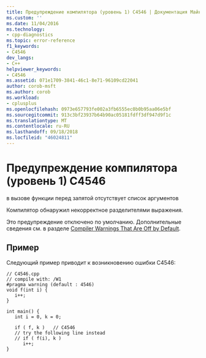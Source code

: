 ```yaml
---
title: Предупреждение компилятора (уровень 1) C4546 | Документация Майкрософт
ms.custom: ''
ms.date: 11/04/2016
ms.technology:
- cpp-diagnostics
ms.topic: error-reference
f1_keywords:
- C4546
dev_langs:
- C++
helpviewer_keywords:
- C4546
ms.assetid: 071e1709-3841-46c1-8e71-96109cd22041
author: corob-msft
ms.author: corob
ms.workload:
- cplusplus
ms.openlocfilehash: 0973e657793fe002a3fb6555ec0b0b95aa06e5bf
ms.sourcegitcommit: 913c3bf23937b64b90ac05181fdff3df947d9f1c
ms.translationtype: MT
ms.contentlocale: ru-RU
ms.lasthandoff: 09/18/2018
ms.locfileid: "46024811"
---
```

# <a name="compiler-warning-level-1-c4546"></a>Предупреждение компилятора (уровень 1) C4546

в вызове функции перед запятой отсутствует список аргументов

Компилятор обнаружил некорректное разделителями выражения.

Это предупреждение отключено по умолчанию. Дополнительные сведения см. в разделе [Compiler Warnings That Are Off by Default](../../preprocessor/compiler-warnings-that-are-off-by-default.md).

## <a name="example"></a>Пример

Следующий пример приводит к возникновению ошибки C4546:

```
// C4546.cpp
// compile with: /W1
#pragma warning (default : 4546)
void f(int i) {
   i++;
}

int main() {
   int i = 0, k = 0;

   if ( f, k )   // C4546
   // try the following line instead
   // if ( f(i), k )
      i++;
}
```